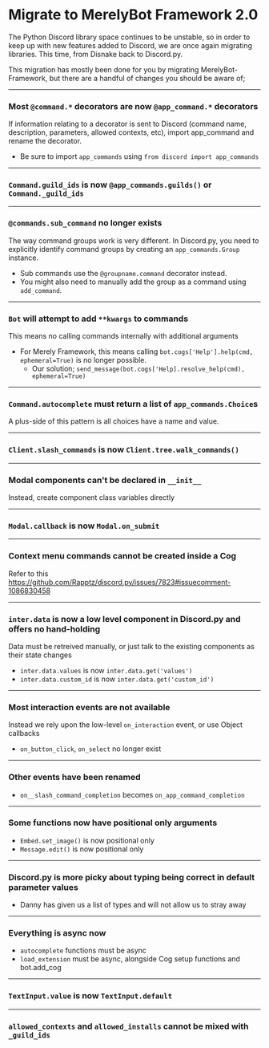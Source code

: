 # Migrate to MerelyBot Framework 2.0

The Python Discord library space continues to be unstable, so in order to keep up with new features added to Discord, we are once again migrating libraries. This time, from Disnake back to Discord.py.

This migration has mostly been done for you by migrating MerelyBot-Framework, but there are a handful of changes you should be aware of;

---
### Most `@command.*` decorators are now `@app_command.*` decorators
If information relating to a decorator is sent to Discord (command name, description, parameters, allowed contexts, etc), import app_command and rename the decorator.
- Be sure to import `app_commands` using `from discord import app_commands`

---
### `Command.guild_ids` is now `@app_commands.guilds()` or `Command._guild_ids`

---
### `@commands.sub_command` no longer exists
The way command groups work is very different. In Discord.py, you need to explicitly identify command groups by creating an `app_commands.Group` instance.
- Sub commands use the `@groupname.command` decorator instead.
- You might also need to manually add the group as a command using `add_command`.

---
### `Bot` will attempt to add `**kwargs` to commands
This means no calling commands internally with additional arguments
- For Merely Framework, this means calling `bot.cogs['Help'].help(cmd, ephemeral=True)` is no longer possible.
  - Our solution; `send_message(bot.cogs['Help].resolve_help(cmd), ephemeral=True)`

---
### `Command.autocomplete` must return a list of `app_commands.Choice`s
A plus-side of this pattern is all choices have a name and value.

---
### `Client.slash_commands` is now `Client.tree.walk_commands()`

---
### Modal components can't be declared in `__init__`
Instead, create component class variables directly

---
### `Modal.callback` is now `Modal.on_submit`

---
### Context menu commands cannot be created inside a Cog
Refer to this https://github.com/Rapptz/discord.py/issues/7823#issuecomment-1086830458

---
### `inter.data` is now a low level component in Discord.py and offers no hand-holding
Data must be retreived manually, or just talk to the existing components as their state changes
- `inter.data.values` is now `inter.data.get('values')`
- `inter.data.custom_id` is now `inter.data.get('custom_id')`

---
### Most interaction events are not available
Instead we rely upon the low-level `on_interaction` event, or use Object callbacks
- `on_button_click`, `on_select` no longer exist

---
### Other events have been renamed
- `on__slash_command_completion` becomes `on_app_command_completion`

---
### Some functions now have positional only arguments
- `Embed.set_image()` is now positional only
- `Message.edit()` is now positional only

---
### Discord.py is more picky about typing being correct in default parameter values
- Danny has given us a list of types and will not allow us to stray away

---
### Everything is async now
- `autocomplete` functions must be async
- `load_extension` must be async, alongside Cog setup functions and bot.add_cog

---
### `TextInput.value` is now `TextInput.default`

---
### `allowed_contexts` and `allowed_installs` cannot be mixed with `_guild_ids`

